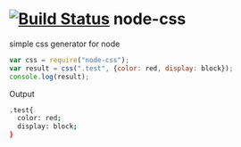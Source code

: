 [![Build Status](https://travis-ci.org/lexich/node-css.svg)](https://travis-ci.org/lexich/node-css)
node-css
========

simple css generator for node

```js
var css = require("node-css");
var result = css(".test", {color: red, display: block});
console.log(result);
```
Output
```sh
.test{
  color: red;
  display: block;
}
```
